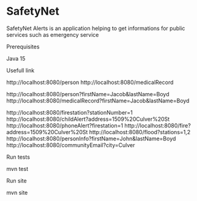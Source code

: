 # SafetyNet

SafetyNet Alerts is an application helping to get informations for public services such as emergency service

Prerequisites

Java 15

Usefull link

http://localhost:8080/person
http://localhost:8080/medicalRecord

http://localhost:8080/person?firstName=Jacob&lastName=Boyd
http://localhost:8080/medicalRecord?firstName=Jacob&lastName=Boyd


http://localhost:8080/firestation?stationNumber=1
http://localhost:8080/childAlert?address=1509%20Culver%20St
http://localhost:8080/phoneAlert?firestation=1
http://localhost:8080/fire?address=1509%20Culver%20St
http://localhost:8080/flood?stations=1,2
http://localhost:8080/personInfo?firstName=John&lastName=Boyd
http://localhost:8080/communityEmail?city=Culver

Run tests

mvn test

Run site

mvn site
